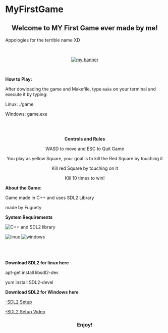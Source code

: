 # MyFirstGame

<h2 align="center"> Welcome to MY First Game ever made by me! </h2>

Appologies for the terrible name XD

<br>

<p align="center">
  <a href="https://github.com/Fuguety/MyFirstGame" target="_blank" rel="noreferrer"><img src="https://user-images.githubusercontent.com/102688981/212482932-c78507e0-b793-4a59-911c-f17e632daf6d.png" alt="my banner"></a>
</p>

<br>

**How to Play:**

After dowloading the game and Makefile, type `make` on your terminal and execute it by typing:

Linux: ./game

Windows: game.exe


<br><br>

<div align="center">

**Controls and Rules**

WASD to move and ESC to Quit Game

You play as yellow Square, your goal is to kill the Red Square by touching it

Kill red Square by touching on it

Kill 10 times to win!
</div>

**About the Game:**

Game made in C++ and uses SDL2 Library

made by Fuguety


**System Requirements**

![C++](https://img.shields.io/badge/C%2B%2B-00599C?style=for-the-badge&logo=c%2B%2B&logoColor=white) and SDL2 library

![linux](https://img.shields.io/badge/Linux-FCC624?style=for-the-badge&logo=linux&logoColor=black)
![windows](https://img.shields.io/badge/Windows-0078D6?style=for-the-badge&logo=windows&logoColor=white)


<br><br><br>
**Download SDL2 for linux here**

apt-get install libsdl2-dev

yum install SDL2-devel

**Download SDL2 for Windows here**

<a href="https://github.com/HerbGlitch/SDL2-Setup"> -SDL2 Setup </a>

<a href="https://www.youtube.com/watch?v=H08t6gD1Y1E"> -SDL2 Setup Video </a>


<h3 align="center"> Enjoy! </h3>
